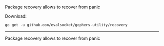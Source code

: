 Package recovery allows to recover from panic

Download:
```shell
go get -u github.com/evalsocket/gophers-utility/recovery
```

* * *
Package recovery allows to recover from panic
